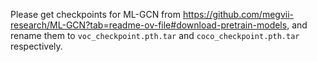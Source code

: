 Please get checkpoints for ML-GCN from https://github.com/megvii-research/ML-GCN?tab=readme-ov-file#download-pretrain-models, and rename them to `voc_checkpoint.pth.tar` and `coco_checkpoint.pth.tar` respectively.